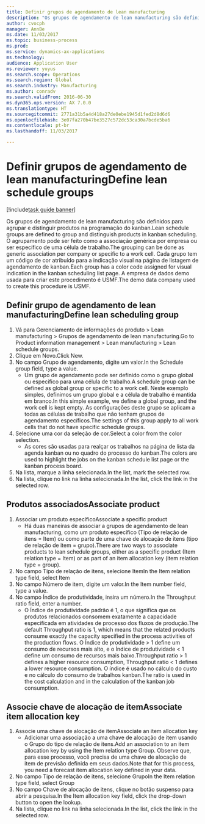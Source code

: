 ```yaml
--- 
title: Definir grupos de agendamento de lean manufacturing
description: "Os grupos de agendamento de lean manufacturing são definidos para agrupar e distinguir produtos na programação do kanban."
author: cvocph
manager: AnnBe
ms.date: 11/03/2017
ms.topic: business-process
ms.prod: 
ms.service: dynamics-ax-applications
ms.technology: 
audience: Application User
ms.reviewer: yuyus
ms.search.scope: Operations
ms.search.region: Global
ms.search.industry: Manufacturing
ms.author: conradv
ms.search.validFrom: 2016-06-30
ms.dyn365.ops.version: AX 7.0.0
ms.translationtype: HT
ms.sourcegitcommit: 2771a31b5a4d418a27de0ebe1945d1fed2d8d6d6
ms.openlocfilehash: 3e07fa270b47be3527c572dc53ca30a7bcde5ba6
ms.contentlocale: pt-br
ms.lasthandoff: 11/03/2017

---
```

# <a name="define-lean-schedule-groups"></a><span data-ttu-id="12978-103">Definir grupos de agendamento de lean manufacturing</span><span class="sxs-lookup"><span data-stu-id="12978-103">Define lean schedule groups</span></span>

[!include[task guide banner](../../includes/task-guide-banner.md)]

<span data-ttu-id="12978-104">Os grupos de agendamento de lean manufacturing são definidos para agrupar e distinguir produtos na programação do kanban.</span><span class="sxs-lookup"><span data-stu-id="12978-104">Lean schedule groups are defined to group and distinguish products in kanban scheduling.</span></span> <span data-ttu-id="12978-105">O agrupamento pode ser feito como a associação genérica por empresa ou ser específico de uma célula de trabalho.</span><span class="sxs-lookup"><span data-stu-id="12978-105">The grouping can be done as generic association per company or specific to a work cell.</span></span> <span data-ttu-id="12978-106">Cada grupo tem um código de cor atribuído para a indicação visual na página de listagem de agendamento de kanban.</span><span class="sxs-lookup"><span data-stu-id="12978-106">Each group has a color code assigned for visual indication in the kanban scheduling list page.</span></span> <span data-ttu-id="12978-107">A empresa de dados demo usada para criar este procedimento é USMF.</span><span class="sxs-lookup"><span data-stu-id="12978-107">The demo data company used to create this procedure is USMF.</span></span>


## <a name="define-lean-scheduling-group"></a><span data-ttu-id="12978-108">Definir grupo de agendamento de lean manufacturing</span><span class="sxs-lookup"><span data-stu-id="12978-108">Define lean scheduling group</span></span>
1. <span data-ttu-id="12978-109">Vá para Gerenciamento de informações do produto > Lean manufacturing > Grupos de agendamento de lean manufacturing.</span><span class="sxs-lookup"><span data-stu-id="12978-109">Go to Product information management > Lean manufacturing > Lean schedule groups.</span></span>
2. <span data-ttu-id="12978-110">Clique em Novo.</span><span class="sxs-lookup"><span data-stu-id="12978-110">Click New.</span></span>
3. <span data-ttu-id="12978-111">No campo Grupo de agendamento, digite um valor.</span><span class="sxs-lookup"><span data-stu-id="12978-111">In the Schedule group field, type a value.</span></span>
    * <span data-ttu-id="12978-112">Um grupo de agendamento pode ser definido como o grupo global ou específico para uma célula de trabalho.</span><span class="sxs-lookup"><span data-stu-id="12978-112">A schedule group can be defined as global group or specific to a work cell.</span></span> <span data-ttu-id="12978-113">Neste exemplo simples, definimos um grupo global e a célula de trabalho é mantida em branco.</span><span class="sxs-lookup"><span data-stu-id="12978-113">In this simple example, we define a global group, and the work cell is kept empty.</span></span> <span data-ttu-id="12978-114">As configurações deste grupo se aplicam a todas as células de trabalho que não tenham grupos de agendamento específicos.</span><span class="sxs-lookup"><span data-stu-id="12978-114">The settings of this group apply to all work cells that do not have specific schedule groups.</span></span>  
4. <span data-ttu-id="12978-115">Selecione uma cor da seleção de cor.</span><span class="sxs-lookup"><span data-stu-id="12978-115">Select a color from the color selection.</span></span>
    * <span data-ttu-id="12978-116">As cores são usadas para realçar os trabalhos na página de lista da agenda kanban ou no quadro do processo do kanban.</span><span class="sxs-lookup"><span data-stu-id="12978-116">The colors are used to highlight the jobs on the kanban schedule list page or the kanban process board.</span></span>  
5. <span data-ttu-id="12978-117">Na lista, marque a linha selecionada.</span><span class="sxs-lookup"><span data-stu-id="12978-117">In the list, mark the selected row.</span></span>
6. <span data-ttu-id="12978-118">Na lista, clique no link na linha selecionada.</span><span class="sxs-lookup"><span data-stu-id="12978-118">In the list, click the link in the selected row.</span></span>

## <a name="associate-product"></a><span data-ttu-id="12978-119">Produtos associados</span><span class="sxs-lookup"><span data-stu-id="12978-119">Associate product</span></span>
1. <span data-ttu-id="12978-120">Associar um produto específico</span><span class="sxs-lookup"><span data-stu-id="12978-120">Associate a specific product</span></span>
    * <span data-ttu-id="12978-121">Há duas maneiras de associar a grupos de agendamento de lean manufacturing, como um produto específico (Tipo de relação de itens = Item) ou como parte de uma chave de alocação de itens (tipo de relação de item = grupo).</span><span class="sxs-lookup"><span data-stu-id="12978-121">There are two ways to associate products to lean schedule groups, either as a specific product (Item relation type = Item) or as part of an item allocation key (item relation type = group).</span></span>    
2. <span data-ttu-id="12978-122">No campo Tipo de relação de itens, selecione Item</span><span class="sxs-lookup"><span data-stu-id="12978-122">In the Item relation type field, select Item</span></span>
3. <span data-ttu-id="12978-123">No campo Número de item, digite um valor.</span><span class="sxs-lookup"><span data-stu-id="12978-123">In the Item number field, type a value.</span></span>
4. <span data-ttu-id="12978-124">No campo Índice de produtividade, insira um número.</span><span class="sxs-lookup"><span data-stu-id="12978-124">In the Throughput ratio field, enter a number.</span></span>
    * <span data-ttu-id="12978-125">O Índice de produtividade padrão é 1, o que significa que os produtos relacionados consomem exatamente a capacidade especificada em atividades de processo dos fluxos de produção.</span><span class="sxs-lookup"><span data-stu-id="12978-125">The default Throughput ratio is 1, which means that the related products consume exactly the capacity specified in the process activities of the production flows.</span></span> <span data-ttu-id="12978-126">O Índice de produtividade > 1 define um consumo de recursos mais alto, e o Índice de produtividade < 1 define um consumo de recursos mais baixo.</span><span class="sxs-lookup"><span data-stu-id="12978-126">Throughput ratio > 1 defines a higher resource consumption, Throughput ratio < 1 defines a lower resource consumption.</span></span> <span data-ttu-id="12978-127">O índice é usado no cálculo do custo e no cálculo do consumo de trabalhos kanban.</span><span class="sxs-lookup"><span data-stu-id="12978-127">The ratio is used in the cost calculation and in the calculation of the kanban job consumption.</span></span>  

## <a name="associate-item-allocation-key"></a><span data-ttu-id="12978-128">Associe chave de alocação de item</span><span class="sxs-lookup"><span data-stu-id="12978-128">Associate item allocation key</span></span>
1. <span data-ttu-id="12978-129">Associe uma chave de alocação de item</span><span class="sxs-lookup"><span data-stu-id="12978-129">Associate an item allocation key</span></span>
    * <span data-ttu-id="12978-130">Adicionar uma associação a uma chave de alocação de item usando o Grupo do tipo de relação de itens.</span><span class="sxs-lookup"><span data-stu-id="12978-130">Add an association to an item allocation key by using the Item relation type Group.</span></span>   <span data-ttu-id="12978-131">Observe que, para esse processo, você precisa de uma chave de alocação de item de previsão definida em seus dados.</span><span class="sxs-lookup"><span data-stu-id="12978-131">Note that for this process, you need a forecast item allocation key defined in your data.</span></span>  
2. <span data-ttu-id="12978-132">No campo Tipo de relação de itens, selecione Grupo</span><span class="sxs-lookup"><span data-stu-id="12978-132">In the Item relation type field, select Group</span></span>
3. <span data-ttu-id="12978-133">No campo Chave de alocação de itens, clique no botão suspenso para abrir a pesquisa.</span><span class="sxs-lookup"><span data-stu-id="12978-133">In the Item allocation key field, click the drop-down button to open the lookup.</span></span>
4. <span data-ttu-id="12978-134">Na lista, clique no link na linha selecionada.</span><span class="sxs-lookup"><span data-stu-id="12978-134">In the list, click the link in the selected row.</span></span>


